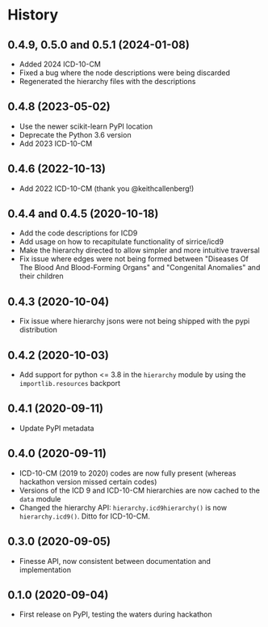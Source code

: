 # History

## 0.4.9, 0.5.0 and 0.5.1 (2024-01-08)

- Added 2024 ICD-10-CM
- Fixed a bug where the node descriptions were being discarded
- Regenerated the hierarchy files with the descriptions

## 0.4.8 (2023-05-02)

- Use the newer scikit-learn PyPI location
- Deprecate the Python 3.6 version
- Add 2023 ICD-10-CM

## 0.4.6 (2022-10-13)

- Add 2022 ICD-10-CM (thank you @keithcallenberg!)

## 0.4.4 and 0.4.5 (2020-10-18)

- Add the code descriptions for ICD9
- Add usage on how to recapitulate functionality of sirrice/icd9
- Make the hierarchy directed to allow simpler and more intuitive traversal
- Fix issue where edges were not being formed between "Diseases Of The Blood And Blood-Forming Organs" and "Congenital Anomalies" and their children

## 0.4.3 (2020-10-04)

- Fix issue where hierarchy jsons were not being shipped with the pypi distribution

## 0.4.2 (2020-10-03)

- Add support for python <= 3.8 in the `hierarchy` module by using the `importlib.resources` backport

## 0.4.1 (2020-09-11)

- Update PyPI metadata

## 0.4.0 (2020-09-11)

- ICD-10-CM (2019 to 2020) codes are now fully present (whereas hackathon version missed certain codes)
- Versions of the ICD 9 and ICD-10-CM hierarchies are now cached to the `data` module
- Changed the hierarchy API: `hierarchy.icd9hierarchy()` is now `hierarchy.icd9()`. Ditto for ICD-10-CM.

## 0.3.0 (2020-09-05)

- Finesse API, now consistent between documentation and implementation

## 0.1.0 (2020-09-04)

- First release on PyPI, testing the waters during hackathon
